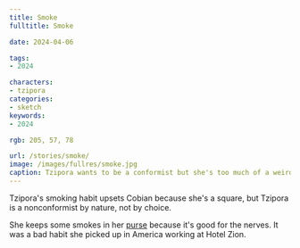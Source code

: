 ```yaml
---
title: Smoke
fulltitle: Smoke

date: 2024-04-06

tags:
- 2024

characters:
- tzipora
categories:
- sketch
keywords:
- 2024

rgb: 205, 57, 78

url: /stories/smoke/
image: /images/fullres/smoke.jpg
caption: Tzipora wants to be a conformist but she's too much of a weirdo.
---
```

Tzipora's smoking habit upsets Cobian because she's a square, but Tzipora is a nonconformist by nature, not by choice.

She keeps some smokes in her [purse](/stories/purse/) because it's good for the nerves. It was a bad habit she picked up in America working at Hotel Zion.